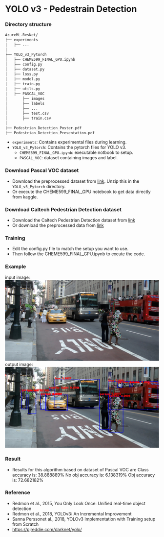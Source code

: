 # YOLO v3 - Pedestrain Detection

### Directory structure

```
AzureML-ResNet/
├── experiments
│   ├── ...
│
├── YOLO_v3_Pytorch
│   ├── CHEME599_FINAL_GPU.ipynb
│   ├── config.py
│   ├── dataset.py
│   ├── loss.py
│   ├── model.py
│   ├── train.py
│   ├── utils.py
│   ├── PASCAL_VOC
│       ├── images
│       ├── labels
│       ├── ...
│       ├── test.csv
│       ├── train.csv
│       
├── Pedestrian_Detection_Poster.pdf
├── Pedestrian_Detection_Presentation.pdf
```

- `experiments`: Contains experimental files during learning. 
- `YOLO_v3_Pytorch`: Contains the pytorch files for YOLO v3. 
  - `CHEME599_FINAL_GPU.ipynb`: executable notbook to setup. 
  - `PASCAL_VOC`: dataset containing images and label. 

### Download Pascal VOC dataset
- Download the preprocessed dataset from [link](https://www.kaggle.com/aladdinpersson/pascal-voc-dataset-used-in-yolov3-video). Unzip this in the `YOLO_v3_Pytorch` directory.
- Or execute the CHEME599_FINAL_GPU notebook to get data directly from kaggle. 

### Download Caltech Pedestrian Detection dataset
- Download the Caltech Pedestrian Detection dataset from [link](http://www.vision.caltech.edu/Image_Datasets/CaltechPedestrians/)
- Or download the preprocessed data from [link](https://github.com/jennyrrrrr/caltech-pedestrian-dataset-to-yolo-format-converter)

### Training
- Edit the config.py file to match the setup you want to use. 
- Then follow the CHEME599_FINAL_GPU.ipynb to excute the code. 

### Example
input image:
![street](img/street.jpg)
output image:
![street_out](img/street_out.jpeg)

### Result
- Results for this algorithm based on dataset of Pascal VOC are 
    Class accuracy is: 38.888889%
    No obj accuracy is: 6.138319%
    Obj accuracy is: 72.682182%

### Reference
- Redmon et al., 2015, You Only Look Once: Unified real-time object detection
- Redmon et al., 2018, YOLOv3: An Incremental Improvement
- Sanna Perssonet al., 2018, YOLOv3 Implementation with Training setup from Scratch
- https://pjreddie.com/darknet/yolo/
